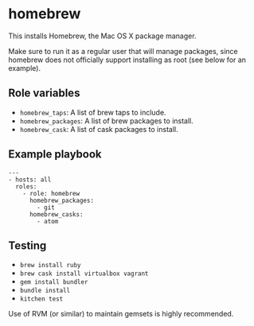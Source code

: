 # homebrew

This installs Homebrew, the Mac OS X package manager.

Make sure to run it as a regular user that will manage packages, since homebrew does not officially support installing as root (see below for an example).

## Role variables

- `homebrew_taps`: A list of brew taps to include.
- `homebrew_packages`: A list of brew packages to install.
- `homebrew_cask`: A list of cask packages to install.

## Example playbook

```
---
- hosts: all
  roles:
    - role: homebrew
      homebrew_packages:
        - git
      homebrew_casks:
        - atom
```

## Testing

- `brew install ruby`
- `brew cask install virtualbox vagrant`
- `gem install bundler`
- `bundle install`
- `kitchen test`

Use of RVM (or similar) to maintain gemsets is highly recommended.
